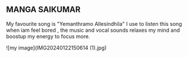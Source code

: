 ## MANGA SAIKUMAR

My favourite song is "Yemanthramo Allesindhila" I use to  listen this song when iam feel bored , the music and vocal sounds relaxes my mind and boostup my energy to focus more.

![my image](IMG20240122150614 (1).jpg)
